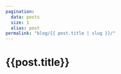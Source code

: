 ```yaml
---
pagination:
  data: posts
  size: 1
  alias: post
permalink: "blog/{{ post.title | slug }}/"
---
```


# {{post.title}}
